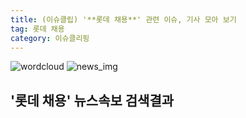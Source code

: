 ```yaml
---
title: (이슈클립) '**롯데 채용**' 관련 이슈, 기사 모아 보기
tag: 롯데 채용
category: 이슈클리핑
---
```

![wordcloud](https://s3.ap-northeast-2.amazonaws.com/lyrics101-wordcloud/2018-09-18-1537197888.png)
![news_img](https://user-images.githubusercontent.com/42597476/44507050-1206f400-a6e4-11e8-8d98-7ffbfebb353f.png)
## **'**롯데 채용**'** 뉴스속보 검색결과

